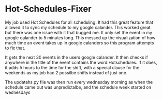 # Hot-Schedules-Fixer
My job used Hot Schedules for all scheduling. It had this great feature that allowed it to sync my schedule to my google calander. This worked great but there was one issue with it that bugged me. It only set the event in my google calander to 5 minutes long. This messed up the visualization of how much time an event takes up in google calanders so this program attempts to fix that.

It gets the next 30 events in the users google calander. It then checks if anywhere in the title of the event contains the word Hotschedules. If it does, it adds 5 hours to the time for the shift, with a special clause for the weekends as my job had 2 possilbe shifts instead of just one.

The updatehs.py file was then run every wednesday morning as when the schedule came out was unpredictalbe, and the schedule week started on wednesdays 
